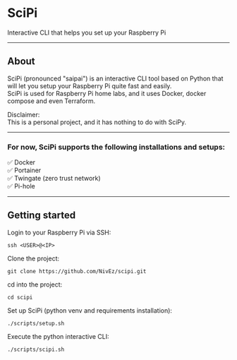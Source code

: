 # SciPi

Interactive CLI that helps you set up your Raspberry Pi

---

## About
SciPi (pronounced "saipai") is an interactive CLI tool based on Python that will let you setup your Raspberry Pi quite fast and easily.
<br>
SciPi is used for Raspberry Pi home labs, and it uses Docker, docker compose and even Terraform.

Disclaimer:
<br>
This is a personal project, and it has nothing to do with SciPy.

---

### For now, SciPi supports the following installations and setups:

✅ Docker
<br>
✅ Portainer
<br>
✅ Twingate (zero trust network)
<br>
✅ Pi-hole

---

## Getting started

Login to your Raspberry Pi via SSH:
```
ssh <USER>@<IP>
```

Clone the project:
```
git clone https://github.com/NivEz/scipi.git
```

cd into the project:
```
cd scipi
```

Set up SciPi (python venv and requirements installation):
```
./scripts/setup.sh
```

Execute the python interactive CLI:
```
./scripts/scipi.sh
```
